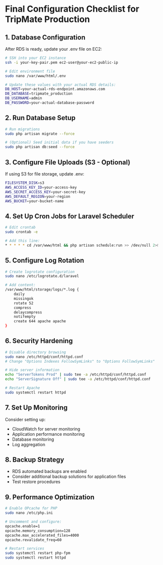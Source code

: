 # Final Configuration Checklist for TripMate Production

## 1. Database Configuration
After RDS is ready, update your .env file on EC2:

```bash
# SSH into your EC2 instance
ssh -i your-key-pair.pem ec2-user@your-ec2-public-ip

# Edit environment file
sudo nano /var/www/html/.env

# Update these values with your actual RDS details:
DB_HOST=your-actual-rds-endpoint.amazonaws.com
DB_DATABASE=tripmate_production  
DB_USERNAME=admin
DB_PASSWORD=your-actual-database-password
```

## 2. Run Database Setup
```bash
# Run migrations
sudo php artisan migrate --force

# (Optional) Seed initial data if you have seeders
sudo php artisan db:seed --force
```

## 3. Configure File Uploads (S3 - Optional)
If using S3 for file storage, update .env:

```bash
FILESYSTEM_DISK=s3
AWS_ACCESS_KEY_ID=your-access-key
AWS_SECRET_ACCESS_KEY=your-secret-key  
AWS_DEFAULT_REGION=your-region
AWS_BUCKET=your-bucket-name
```

## 4. Set Up Cron Jobs for Laravel Scheduler
```bash
# Edit crontab
sudo crontab -e

# Add this line:
* * * * * cd /var/www/html && php artisan schedule:run >> /dev/null 2>&1
```

## 5. Configure Log Rotation
```bash
# Create logrotate configuration
sudo nano /etc/logrotate.d/laravel

# Add content:
/var/www/html/storage/logs/*.log {
    daily
    missingok
    rotate 52
    compress
    delaycompress
    notifempty
    create 644 apache apache
}
```

## 6. Security Hardening
```bash
# Disable directory browsing
sudo nano /etc/httpd/conf/httpd.conf
# Change "Options Indexes FollowSymLinks" to "Options FollowSymLinks"

# Hide server information
echo "ServerTokens Prod" | sudo tee -a /etc/httpd/conf/httpd.conf
echo "ServerSignature Off" | sudo tee -a /etc/httpd/conf/httpd.conf

# Restart Apache
sudo systemctl restart httpd
```

## 7. Set Up Monitoring
Consider setting up:
- CloudWatch for server monitoring
- Application performance monitoring
- Database monitoring
- Log aggregation

## 8. Backup Strategy
- RDS automated backups are enabled
- Consider additional backup solutions for application files
- Test restore procedures

## 9. Performance Optimization
```bash
# Enable OPcache for PHP
sudo nano /etc/php.ini

# Uncomment and configure:
opcache.enable=1
opcache.memory_consumption=128
opcache.max_accelerated_files=4000
opcache.revalidate_freq=60

# Restart services
sudo systemctl restart php-fpm
sudo systemctl restart httpd
```